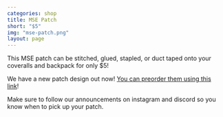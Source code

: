```yaml
---
categories: shop
title: MSE Patch
short: "$5"
img: "mse-patch.png"
layout: page
---
```


This MSE patch can be stitched, glued, stapled, or duct taped onto your coveralls and backpack for only $5!

We have a new patch design out now! <a href="https://docs.google.com/forms/d/e/1FAIpQLSe0PIXBT1IvEpC7uz8S1GyjKyvwAdyZxp2jTxtFuoS-g7wiVg/viewform">You can preorder them using this link</a>! 

Make sure to follow our announcements on instagram and discord so you know when to pick up your patch.
